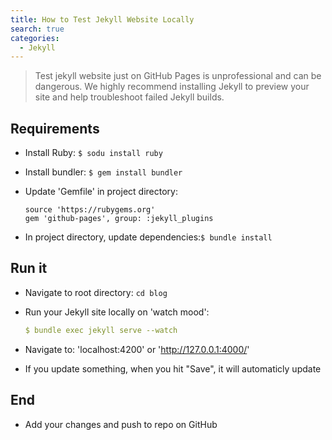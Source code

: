 ```yaml
---
title: How to Test Jekyll Website Locally
search: true
categories: 
  - Jekyll
---
```



> Test jekyll website just on GitHub Pages is unprofessional and can be dangerous. We highly recommend installing Jekyll to preview your site and help troubleshoot failed Jekyll builds.


Requirements
---

- Install Ruby: `$ sodu install ruby`

- Install bundler: `$ gem install bundler`

- Update 'Gemfile' in project directory:

    ```
    source 'https://rubygems.org'
    gem 'github-pages', group: :jekyll_plugins
    ```

- In project directory, update dependencies:`$ bundle install`

Run it
---

- Navigate to root directory: `cd blog`

- Run your Jekyll site locally on 'watch mood': 

    ```yaml
    $ bundle exec jekyll serve --watch
    ```

- Navigate to: 'localhost:4200' or 'http://127.0.0.1:4000/'

- If you update something, when you hit "Save", it will automaticly update

End
---
- Add your changes and push to repo on GitHub